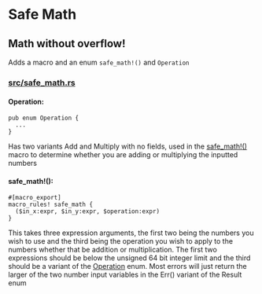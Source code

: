 # Safe Math
## Math without overflow!
Adds a macro and an enum ```safe_math!()``` and ```Operation```
### [src/safe_math.rs](https://github.com/XDDudeGuy/safe_math/blob/master/src/safe_operations.rs)
#### Operation:
```
pub enum Operation {
  ...
}
```
Has two variants Add and Multiply with no fields, used in the [safe_math!()](#safe_math) macro to determine whether you are adding or multiplying the inputted numbers
#### safe_math!():
```
#[macro_export]
macro_rules! safe_math {
  ($in_x:expr, $in_y:expr, $operation:expr)
}
```
This takes three expression arguments, the first two being the numbers you wish to use and the third being the operation you wish to apply to the numbers whether that be addition or multiplication. The first two expressions should be below the unsigned 64 bit integer limit and the third should be a variant of the [Operation](#Operation) enum. Most errors will just return the larger of the two number input variables in the Err() variant of the Result enum

